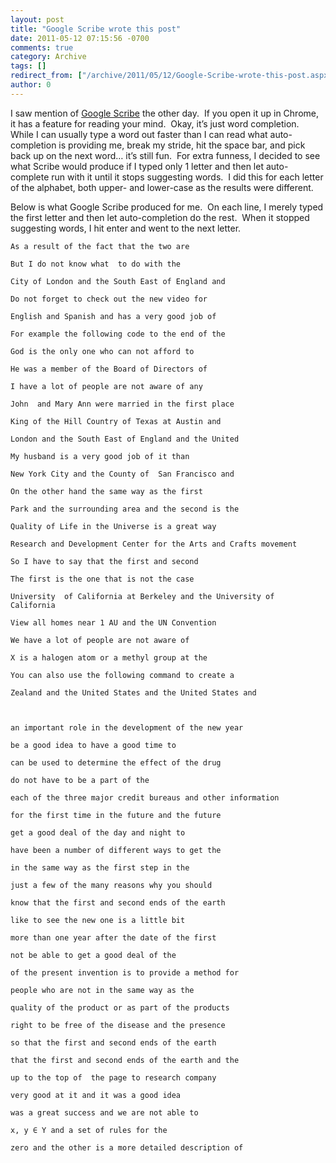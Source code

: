 ```yaml
---
layout: post
title: "Google Scribe wrote this post"
date: 2011-05-12 07:15:56 -0700
comments: true
category: Archive
tags: []
redirect_from: ["/archive/2011/05/12/Google-Scribe-wrote-this-post.aspx", "/archive/2011/05/12/google-scribe-wrote-this-post.aspx"]
author: 0
---
```

<!-- more -->
<p>I saw mention of <a target="_blank" href="http://scribe.googlelabs.com/">Google Scribe</a> the other day.  If you open it up in Chrome, it has a feature for reading your mind.  Okay, it’s just word completion.  While I can usually type a word out faster than I can read what auto-completion is providing me, break my stride, hit the space bar, and pick back up on the next word… it’s still fun.  For extra funness, I decided to see what Scribe would produce if I typed only 1 letter and then let auto-complete run with it until it stops suggesting words.  I did this for each letter of the alphabet, both upper- and lower-case as the results were different.</p>
<p>Below is what Google Scribe produced for me.  On each line, I merely typed the first letter and then let auto-completion do the rest.  When it stopped suggesting words, I hit enter and went to the next letter.</p>
<p><code>As a result of the fact that the two are     <br />
But I do not know what  to do with the      <br />
City of London and the South East of England and  <br />
Do not forget to check out the new video for   <br />
English and Spanish and has a very good job of  <br />
For example the following code to the end of the  <br />
God is the only one who can not afford to  <br />
He was a member of the Board of Directors of  <br />
I have a lot of people are not aware of any  <br />
John  and Mary Ann were married in the first place  <br />
King of the Hill Country of Texas at Austin and  <br />
London and the South East of England and the United  <br />
My husband is a very good job of it than  <br />
New York City and the County of  San Francisco and   <br />
On the other hand the same way as the first    <br />
Park and the surrounding area and the second is the   <br />
Quality of Life in the Universe is a great way    <br />
Research and Development Center for the Arts and Crafts movement    <br />
So I have to say that the first and second    <br />
The first is the one that is not the case   <br />
University  of California at Berkeley and the University of California   <br />
View all homes near 1 AU and the UN Convention   <br />
We have a lot of people are not aware of   <br />
X is a halogen atom or a methyl group at the   <br />
You can also use the following command to create a   <br />
Zealand and the United States and the United States and    </p>
<p>an important role in the development of the new year    <br />
be a good idea to have a good time to     <br />
can be used to determine the effect of the drug   <br />
do not have to be a part of the      <br />
each of the three major credit bureaus and other information   <br />
for the first time in the future and the future   <br />
get a good deal of the day and night to   <br />
have been a number of different ways to get the   <br />
in the same way as the first step in the   <br />
just a few of the many reasons why you should   <br />
know that the first and second ends of the earth   <br />
like to see the new one is a little bit   <br />
more than one year after the date of the first   <br />
not be able to get a good deal of the   <br />
of the present invention is to provide a method for   <br />
people who are not in the same way as the   <br />
quality of the product or as part of the products    <br />
right to be free of the disease and the presence     <br />
so that the first and second ends of the earth    <br />
that the first and second ends of the earth and the               <br />
up to the top of  the page to research company        <br />
very good at it and it was a good idea     <br />
was a great success and we are not able to   <br />
x, y ∈ Y and a set of rules for the     <br />
zero and the other is a more detailed description of     </code></p>

